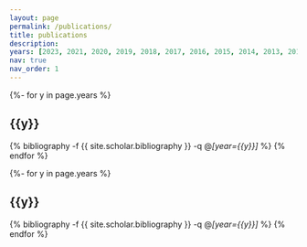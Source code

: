 ```yaml
---
layout: page
permalink: /publications/
title: publications
description: 
years: [2023, 2021, 2020, 2019, 2018, 2017, 2016, 2015, 2014, 2013, 2012, 2010, 2009, 2008, 2007, 2006, 2005, 2004]
nav: true
nav_order: 1
---
```

<!-- _pages/publications.md -->
<div class="publications">

{%- for y in page.years %}
  <h2 class="year">{{y}}</h2>
  
  {% bibliography -f  {{ site.scholar.bibliography }}  -q @*[year={{y}}]* %} {% endfor %}


</div>

<!-- _pages/publications.md -->
<div class="publications">

{%- for y in page.years %}
  <h2 class="year">{{y}}</h2>
  
  {% bibliography -f  {{ site.scholar.bibliography }}  -q @*[year={{y}}]* %} {% endfor %}


</div>
